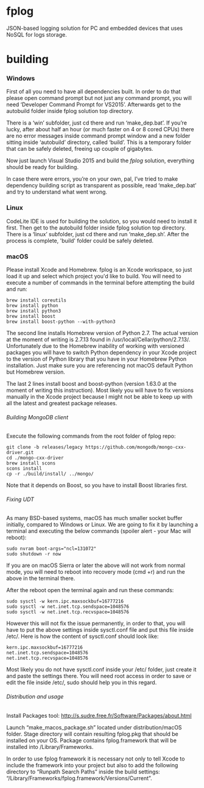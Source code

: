 # fplog
JSON-based logging solution for PC and embedded devices that uses NoSQL for logs storage.

# building

### Windows
First of all you need to have all dependencies built. In order to do that please open command prompt but not just any command prompt, you will need ‘Developer Command Prompt for VS2015’. Afterwards get to the autobuild folder inside fplog solution top directory.

There is a ‘win’ subfolder, just cd there and run ‘make_dep.bat’. If you’re lucky, after about half an hour (or much faster on 4 or 8 cored CPUs) there are no error messages inside command prompt window and a new folder sitting inside ‘autobuild’ directory, called ‘build’. This is a temporary folder that can be safely deleted, freeing up couple of gigabytes.

Now just launch Visual Studio 2015 and build the *fplog* solution, everything should be ready for building.

In case there were errors, you’re on your own, pal, I’ve tried to make dependency building script as transparent as possible, read ‘make_dep.bat’ and try to understand what went wrong.

### Linux
CodeLite IDE is used for building the solution, so you would need to install it first. Then get to the autobuild folder inside fplog solution top directory.
There is a ‘linux’ subfolder, just cd there and run ‘make_dep.sh’. After the process is complete, 'build' folder could be safely deleted.

### macOS
Please install Xcode and Homebrew. fplog is an Xcode workspace, so just load it up and select which project you'd like to build.
You will need to execute a number of commands in the terminal before attempting the build and run:

    brew install coreutils
    brew install python
    brew install python3
    brew install boost
    brew install boost-python --with-python3

The second line installs Homebrew version of Python 2.7. The actual version at the moment of writing is 2.7.13 found in /usr/local/Cellar/python/2.7.13/. Unfortunately due to the Homebrew inability of working with versioned packages you will have to switch Python dependency in your Xcode project to the version of Python library that you have in your Homebrew Python installation. Just make sure you are referencing not macOS default Python but Homebrew version.

The last 2 lines install boost and boost-python (version 1.63.0 at the moment of writing this instruction). Most likely you will have to fix versions manually in the Xcode project because I might not be able to keep up with all the latest and greatest package releases.

###### Building MongoDB client

Execute the following commands from the root folder of fplog repo:

    git clone -b releases/legacy https://github.com/mongodb/mongo-cxx-driver.git
    cd ./mongo-cxx-driver
    brew install scons
    scons install
    cp -r ./build/install/ ../mongo/

Note that it depends on Boost, so you have to install Boost libraries first.

###### Fixing UDT

As many BSD-based systems, macOS has much smaller socket buffer initially, compared to Windows or Linux. We are going to fix it by launching a terminal and executing the below commands (spoiler alert - your Mac will reboot):

    sudo nvram boot-args="ncl=131072"
    sudo shutdown -r now

If you are on macOS Sierra or later the above will not work from normal mode, you will need to reboot into recovery mode (cmd +r) and run the above in the terminal there.

After the reboot open the terminal again and run these commands:

    sudo sysctl -w kern.ipc.maxsockbuf=16777216
    sudo sysctl -w net.inet.tcp.sendspace=1048576
    sudo sysctl -w net.inet.tcp.recvspace=1048576

However this will not fix the issue permanently, in order to that, you will have to put the above settings inside sysctl.conf file and put this file inside /etc/. Here is how the content of sysctl.conf should look like:

    kern.ipc.maxsockbuf=16777216
    net.inet.tcp.sendspace=1048576
    net.inet.tcp.recvspace=1048576

Most likely you do not have sysctl.conf inside your /etc/ folder, just create it and paste the settings there. You will need root access in order to save or edit the file inside /etc/, sudo should help you in this regard.

###### Distribution and usage

Install Packages tool: http://s.sudre.free.fr/Software/Packages/about.html

Launch “make_macos_package.sh” located under distribution/macOS folder. Stage directory will contain resulting fplog.pkg that should be installed on your OS. Package contains fplog.framework that will be installed into /Library/Frameworks.

In order to use fplog framework it is necessary not only to tell Xcode to include the framework into your project but also to add the following directory to “Runpath Search Paths” inside the build settings: “/Library/Frameworks/fplog.framework/Versions/Current”.
